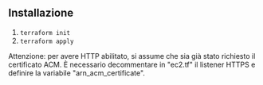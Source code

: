 ## Installazione

1. `terraform init`
1. `terraform apply`

Attenzione: per avere HTTP abilitato, si assume che sia già stato richiesto il certificato ACM. È necessario decommentare in "ec2.tf" il listener HTTPS e definire la variabile "arn_acm_certificate".
